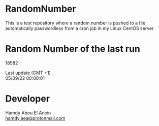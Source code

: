 # RandomNumber    
This is a test repository where a random number is pushed to a file automatically passwordless from a cron job in my Linux CentOS server    
# Random Number of the last run   
18582
      
Last update (GMT +1)    
05/09/22 00:00:01
# Developer    
Hamdy Abou El Anein   
hamdy.aea@protonmail.com
